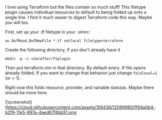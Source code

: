 I love using Terraform but the files contain so much stuff! This filetype plugin causes individual resources to default to being folded up onto a single line. I find it much easier to digest Terraform code this way. Maybe you will too.

First, set up your .tf filetype in your .vimrc:

    au BufRead,BufNewFile *.tf setlocal filetype=terraform

Create the following directory, if you don't already have it

    mkdir -p ~/.vim/after/ftplugin

Then put terraform.vim in that directory. By default every .tf file opens already folded. If you want to change that behavior just change `foldlevel=1` (or > 1).

Right now this folds resource, provider, and variable stanzas. Maybe there should be more here.

![screenshot](https://cloud.githubusercontent.com/assets/156436/12099980/ff94a0b4-b2f9-11e5-997a-4aed67f4bb51.png
